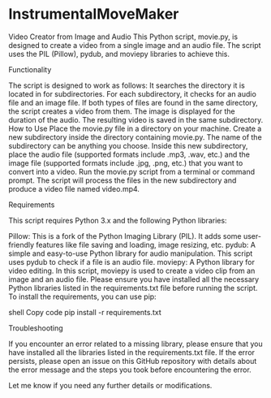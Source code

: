 # InstrumentalMoveMaker

Video Creator from Image and Audio
This Python script, movie.py, is designed to create a video from a single image and an audio file. The script uses the PIL (Pillow), pydub, and moviepy libraries to achieve this.

Functionality

The script is designed to work as follows:
It searches the directory it is located in for subdirectories.
For each subdirectory, it checks for an audio file and an image file.
If both types of files are found in the same directory, the script creates a video from them. The image is displayed for the duration of the audio. The resulting video is saved in the same subdirectory.
How to Use
Place the movie.py file in a directory on your machine.
Create a new subdirectory inside the directory containing movie.py. The name of the subdirectory can be anything you choose.
Inside this new subdirectory, place the audio file (supported formats include .mp3, .wav, etc.) and the image file (supported formats include .jpg, .png, etc.) that you want to convert into a video.
Run the movie.py script from a terminal or command prompt. The script will process the files in the new subdirectory and produce a video file named video.mp4.

Requirements

This script requires Python 3.x and the following Python libraries:

Pillow: This is a fork of the Python Imaging Library (PIL). It adds some user-friendly features like file saving and loading, image resizing, etc.
pydub: A simple and easy-to-use Python library for audio manipulation. This script uses pydub to check if a file is an audio file.
moviepy: A Python library for video editing. In this script, moviepy is used to create a video clip from an image and an audio file.
Please ensure you have installed all the necessary Python libraries listed in the requirements.txt file before running the script. To install the requirements, you can use pip:

shell
Copy code
pip install -r requirements.txt

Troubleshooting

If you encounter an error related to a missing library, please ensure that you have installed all the libraries listed in the requirements.txt file. If the error persists, please open an issue on this GitHub repository with details about the error message and the steps you took before encountering the error.

Let me know if you need any further details or modifications.
